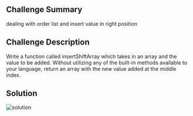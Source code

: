 ## Challenge Summary

dealing with order list and insert value in right position

## Challenge Description

Write a function called insertShiftArray which takes in an array and the value to be added. Without utilizing any of the built-in methods available to your language, return an array with the new value added at the middle index.

## Solution

![solution](../../../assets/array_shift.jpg)
